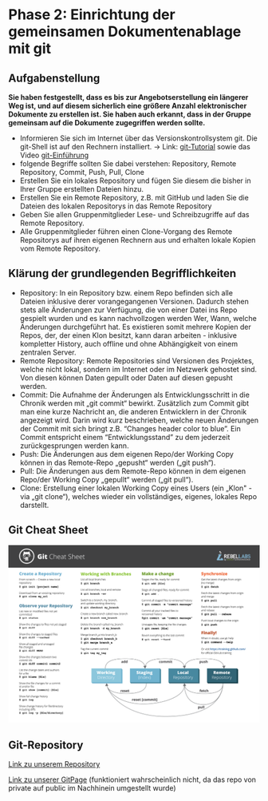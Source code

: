 # Phase 2: Einrichtung der gemeinsamen Dokumentenablage mit git

## Aufgabenstellung

**Sie haben festgestellt, dass es bis zur Angebotserstellung ein längerer Weg ist, und auf diesem sicherlich eine größere Anzahl elektronischer Dokumente zu erstellen ist. Sie haben auch erkannt, dass in der Gruppe gemeinsam auf die Dokumente zugegriffen werden sollte.**

* Informieren Sie sich im Internet über das Versionskontrollsystem git. Die git-Shell ist auf den Rechnern
installiert. → Link: [git-Tutorial](https://lerneprogrammieren.de/git/) sowie das Video [git-Einführung](https://www.youtube.com/watch?v=GOX1C1qdSys)
* folgende Begriffe sollten Sie dabei verstehen: Repository, Remote Repository, Commit, Push, Pull, Clone
* Erstellen Sie ein lokales Repository und fügen Sie diesem die bisher in Ihrer Gruppe erstellten Dateien hinzu.
* Erstellen Sie ein Remote Repository, z.B. mit GitHub und laden Sie die Dateien des lokalen Repositorys in das Remote Repository
* Geben Sie allen Gruppenmitglieder Lese- und Schreibzugriffe auf das Remote Repository.
* Alle Gruppenmitglieder führen einen Clone-Vorgang des Remote Repositorys auf ihren eigenen Rechnern aus und erhalten lokale Kopien vom Remote Repository.

## Klärung der grundlegenden Begrifflichkeiten

* Repository: In ein Repository bzw. einem Repo befinden sich alle Dateien inklusive derer vorangegangenen Versionen. Dadurch stehen stets alle Änderungen zur Verfügung, die von einer Datei ins Repo gespielt wurden und es kann nachvollzogen werden Wer, Wann, welche Änderungen durchgeführt hat. Es existieren somit mehrere Kopien der Repos, der, der einen Klon besitzt, kann daran arbeiten - inklusive kompletter History, auch offline und ohne Abhängigkeit von einem zentralen Server.
* Remote Repository: Remote Repositories sind Versionen des Projektes, welche nicht lokal, sondern im Internet oder im Netzwerk gehostet sind. Von diesen können Daten gepullt oder Daten auf diesen gepusht werden.  
* Commit: Die Aufnahme der Änderungen als Entwicklungsschritt in die Chronik werden mit „git commit“ bewirkt. Zusätzlich zum Commit gibt man eine kurze Nachricht an, die anderen Entwicklern in der Chronik angezeigt wird. Darin wird kurz beschrieben, welche neuen Änderungen der Commit mit sich bringt z.B. “Changes header color to blue”. Ein Commit entspricht einem “Entwicklungsstand” zu dem jederzeit zurückgesprungen werden kann.
* Push: Die Änderungen aus dem eigenen Repo/der Working Copy können in das Remote-Repo „gepusht“ werden („git push“).
* Pull: Die Änderungen aus dem Remote-Repo können in dem eigenen Repo/der Working Copy „gepullt“ werden („git pull“).
* Clone: Erstellung einer lokalen Working Copy eines Users (ein „Klon" - via „git clone“), welches wieder ein vollständiges, eigenes, lokales Repo darstellt.

## Git Cheat Sheet

![Git Cheat Sheet](legal/images/git-cheatsheet.png)

## Git-Repository

[Link zu unserem Repository](https://github.com/ShaSo31/Projekt-IT-Installation)

[Link zu unserer GitPage](https://shaso31.github.io/Projekt-IT-Installation) (funktioniert wahrscheinlich nicht, da das repo von private auf public im Nachhinein umgestellt wurde)